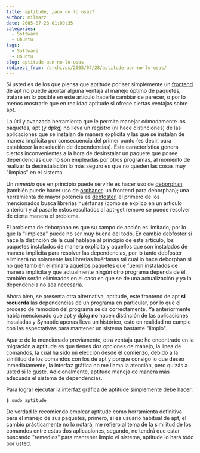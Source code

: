 ```yaml
---
title: aptitude, ¿aún no lo usas?
author: milmazz
date: 2005-07-28 01:09:35
categories:
  - Software
  - Ubuntu
tags:
  - Software
  - Ubuntu
slug: aptitude-aun-no-lo-usas
redirect_from: /archivos/2005/07/28/aptitude-aun-no-lo-usas/
---
```


Si usted es de los que piensa que aptitude por ser simplemente un [frontend](http://es.wikipedia.org/wiki/Frontend) de apt no puede aportar alguna ventaja al manejo óptimo de paquetes, trataré en lo posible en este artículo hacerle cambiar de parecer, o por lo menos mostrarle que en realidad aptitude si ofrece ciertas ventajas sobre apt.

La útil y avanzada herramienta que le permite manejar cómodamente los paquetes, apt (y dpkg) no lleva un registro (ni hace distinciones) de las aplicaciones que se instalan de manera explícita y las que se instalan de manera implícita por consecuencia del primer punto (es decir, para establecer la resolución de dependencias). Esta característica genera ciertos inconvenientes a la hora de desinstalar un paquete que posee dependencias que no son empleadas por otros programas, al momento de realizar la desinstalación lo más seguro es que no queden las cosas muy "limpias" en el sistema.

Un _remedio_ que en principio puede servirle es hacer uso de [deborphan](/article/2005/04/14/deborphan-eliminando-librerias-huerfanas/) (también puede hacer uso de [orphaner](http://linux.com.hk/PenguinWeb/manpage.jsp?section=8&name=orphaner), un frontend para deborphan); una herramienta de mayor potencia es [debfoster](http://www.fruit.eu.org/debfoster/), el primero de los mencionados busca librerias huérfanas (como se explico en un artículo anterior) y al pasarle estos resultados al apt-get remove se puede resolver de cierta manera el problema.

El problema de deborphan es que su campo de acción es limitado, por lo que la "limpieza" puede no ser muy buena del todo. En cambio debfoster si hace la distinción de la cual hablaba al principio de este artículo, los paquetes instalados de manera explícita y aquellos que son instalados de manera implícita para resolver las dependencias, por lo tanto debfoster eliminará no solamente las librerias huérfanas tal cual lo hace deborphan si no que también eliminará aquellos paquetes que fueron instalados de manera implícita y que actualmente ningún otro programa dependa de él, también serán eliminados en el caso en que se de una actualización y ya la dependencia no sea necesaria.

Ahora bien, se presenta otra alternativa, aptitude, este frontend de apt **si recuerda** las dependencias de un programa en particular, por lo que el proceso de remoción del programa se da correctamente. Ya anteriormente había mencionado que apt y dpkg **no** hacen distinción de las aplicaciones instaladas y Synaptic apenas lleva un histórico, esto en realidad no cumple con las espectativas para mantener un sistema bastante "limpio".

Aparte de lo mencionado previamente, otra ventaja que he encontrado en la migración a aptitude es que tienes dos opciones de manejo, la linea de comandos, la cual ha sido mi elección desde el comienzo, debido a la similitud de los comandos con los de apt y porque consigo lo que deseo inmediatamente, la interfaz gráfica no me llama la atención, pero quizás a usted si le guste. Adicionalmente, aptitude maneja de manera más adecuada el sistema de dependencias.

Para lograr ejecutar la interfaz gráfica de aptitude simplemente debe hacer:

    $ sudo aptitude

De verdad le recomiendo emplear aptitude como herramienta definitiva para el manejo de sus paquetes, primero, si es usuario habitual de apt, el cambio prácticamente no lo notará, me refiero al tema de la similitud de los comandos entre estas dos aplicaciones, segundo, no tendrá que estar buscando "remedios" para mantener limpio el sistema, aptitude lo hará todo por usted.

